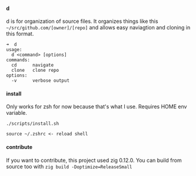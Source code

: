 #### d

d is for organization of source files. It organizes things like this `~/src/github.com/[owner]/[repo]` and allows easy naviagtion and cloning in this format.

```
➜  d                                                                                                             
usage:
  d <command> [options]
commands:
  cd      navigate
  clone   clone repo
options:
  -v      verbose output
```

#### install

Only works for zsh for now because that's what I use. Requires HOME env variable.

```
./scripts/install.sh

source ~/.zshrc <- reload shell
```

#### contribute

If you want to contribute, this project used zig 0.12.0. You can build from source too with `zig build -Doptimize=ReleaseSmall`
